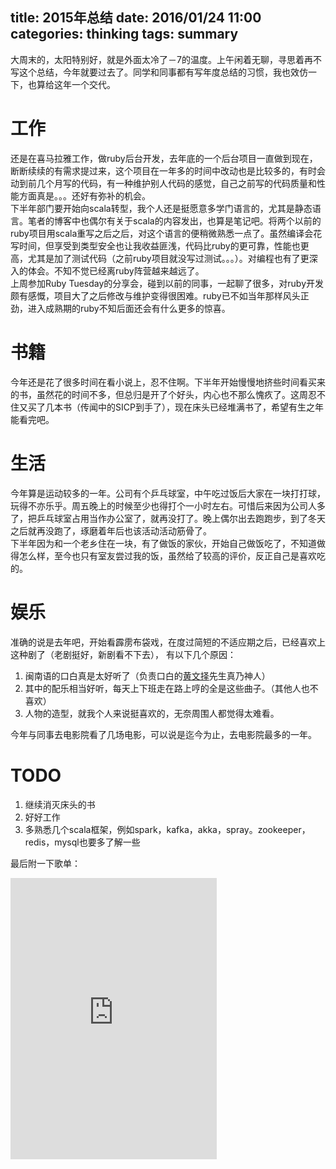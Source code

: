 title: 2015年总结
date: 2016/01/24 11:00
categories: thinking
tags: summary
---

大周末的，太阳特别好，就是外面太冷了－7的温度。上午闲着无聊，寻思着再不写这个总结，今年就要过去了。同学和同事都有写年度总结的习惯，我也效仿一下，也算给这年一个交代。

# 工作
还是在喜马拉雅工作，做ruby后台开发，去年底的一个后台项目一直做到现在，断断续续的有需求提过来，这个项目在一年多的时间中改动也是比较多的，有时会动到前几个月写的代码，有一种维护别人代码的感觉，自己之前写的代码质量和性能方面真是。。。还好有弥补的机会。    
下半年部门要开始向scala转型，我个人还是挺愿意多学门语言的，尤其是静态语言。笔者的博客中也偶尔有关于scala的内容发出，也算是笔记吧。将两个以前的ruby项目用scala重写之后之后，对这个语言的便稍微熟悉一点了。虽然编译会花写时间，但享受到类型安全也让我收益匪浅，代码比ruby的更可靠，性能也更高，尤其是加了测试代码（之前ruby项目就没写过测试。。。）。对编程也有了更深入的体会。不知不觉已经离ruby阵营越来越远了。    
上周参加Ruby Tuesday的分享会，碰到以前的同事，一起聊了很多，对ruby开发颇有感慨，项目大了之后修改与维护变得很困难。ruby已不如当年那样风头正劲，进入成熟期的ruby不知后面还会有什么更多的惊喜。

# 书籍
今年还是花了很多时间在看小说上，忍不住啊。下半年开始慢慢地挤些时间看买来的书，虽然花的时间不多，但总归是开了个好头，内心也不那么愧疚了。这周忍不住又买了几本书（传闻中的SICP到手了），现在床头已经堆满书了，希望有生之年能看完吧。

# 生活
今年算是运动较多的一年。公司有个乒乓球室，中午吃过饭后大家在一块打打球，玩得不亦乐乎。周五晚上的时候至少也得打个一小时左右。可惜后来因为公司人多了，把乒乓球室占用当作办公室了，就再没打了。晚上偶尔出去跑跑步，到了冬天之后就再没跑了，琢磨着年后也该活动活动筋骨了。     
下半年因为和一个老乡住在一块，有了做饭的家伙，开始自己做饭吃了，不知道做得怎么样，至今也只有室友尝过我的饭，虽然给了较高的评价，反正自己是喜欢吃的。

# 娱乐
准确的说是去年吧，开始看霹雳布袋戏，在度过简短的不适应期之后，已经喜欢上这种剧了（老剧挺好，新剧看不下去），
有以下几个原因：
1. 闽南语的口白真是太好听了（负责口白的[黄文择](http://baike.baidu.com/link?url%3DJ_XhR72sUXGbgn3cUykCAKdhNJ7IvVXJEeJQ3Oumu512ujXKLT99CrvXgGH_-feUz_knnzqWBCz1qwLhEuN9oa)先生真乃神人）
2. 其中的配乐相当好听，每天上下班走在路上哼的全是这些曲子。（其他人也不喜欢）
3. 人物的造型，就我个人来说挺喜欢的，无奈周围人都觉得太难看。

今年与同事去电影院看了几场电影，可以说是迄今为止，去电影院最多的一年。

# TODO
1. 继续消灭床头的书
2. 好好工作
3. 多熟悉几个scala框架，例如spark，kafka，akka，spray。zookeeper，redis，mysql也要多了解一些

最后附一下歌单：
<iframe frameborder="no" border="0" marginwidth="0" marginheight="0" width=330 height=450 
src="http://music.163.com/outchain/player?type=0&id=81737422&auto=0&height=430"></iframe>
